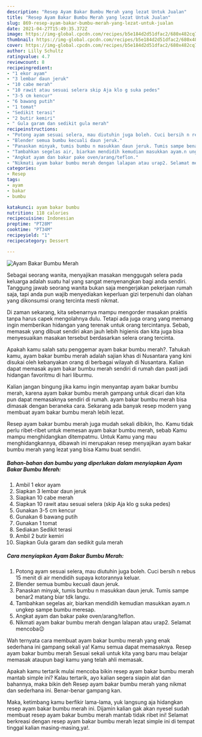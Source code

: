 ```yaml
---
description: "Resep Ayam Bakar Bumbu Merah yang lezat Untuk Jualan"
title: "Resep Ayam Bakar Bumbu Merah yang lezat Untuk Jualan"
slug: 869-resep-ayam-bakar-bumbu-merah-yang-lezat-untuk-jualan
date: 2021-04-27T15:49:35.372Z
image: https://img-global.cpcdn.com/recipes/b5e184d2d51dfac2/680x482cq70/ayam-bakar-bumbu-merah-foto-resep-utama.jpg
thumbnail: https://img-global.cpcdn.com/recipes/b5e184d2d51dfac2/680x482cq70/ayam-bakar-bumbu-merah-foto-resep-utama.jpg
cover: https://img-global.cpcdn.com/recipes/b5e184d2d51dfac2/680x482cq70/ayam-bakar-bumbu-merah-foto-resep-utama.jpg
author: Lilly Schultz
ratingvalue: 4.7
reviewcount: 8
recipeingredient:
- "1 ekor ayam"
- "3 lembar daun jeruk"
- "10 cabe merah"
- "10 rawit atau sesuai selera skip Aja klo g suka pedes"
- "3-5 cm kencur"
- "6 bawang putih"
- "1 tomat"
- "Sedikit terasi"
- "2 butir kemiri"
- " Gula garam dan sedikit gula merah"
recipeinstructions:
- "Potong ayam sesuai selera, mau diutuhin juga boleh. Cuci bersih n rebus 15 menit di air mendidih supaya kotorannya keluar."
- "Blender semua bumbu kecuali daun jeruk."
- "Panaskan minyak, tumis bumbu n masukkan daun jeruk. Tumis sampe benar2 matang biar tdk langu."
- "Tambahkan segelas air, biarkan mendidih kemudian masukkan ayam.n ungkep sampe bumbu meresap."
- "Angkat ayam dan bakar pake oven/arang/teflon."
- "Nikmati ayam bakar bumbu merah dengan lalapan atau urap2. Selamat mencoba😉"
categories:
- Resep
tags:
- ayam
- bakar
- bumbu

katakunci: ayam bakar bumbu 
nutrition: 118 calories
recipecuisine: Indonesian
preptime: "PT28M"
cooktime: "PT34M"
recipeyield: "1"
recipecategory: Dessert

---
```



![Ayam Bakar Bumbu Merah](https://img-global.cpcdn.com/recipes/b5e184d2d51dfac2/680x482cq70/ayam-bakar-bumbu-merah-foto-resep-utama.jpg)

Sebagai seorang wanita, menyajikan masakan menggugah selera pada keluarga adalah suatu hal yang sangat menyenangkan bagi anda sendiri. Tanggung jawab seorang  wanita bukan saja mengerjakan pekerjaan rumah saja, tapi anda pun wajib menyediakan keperluan gizi terpenuhi dan olahan yang dikonsumsi orang tercinta mesti nikmat.

Di zaman  sekarang, kita sebenarnya mampu mengorder masakan praktis tanpa harus capek mengolahnya dulu. Tetapi ada juga orang yang memang ingin memberikan hidangan yang terenak untuk orang tercintanya. Sebab, memasak yang dibuat sendiri akan jauh lebih higienis dan kita juga bisa menyesuaikan masakan tersebut berdasarkan selera orang tercinta. 



Apakah kamu salah satu penggemar ayam bakar bumbu merah?. Tahukah kamu, ayam bakar bumbu merah adalah sajian khas di Nusantara yang kini disukai oleh kebanyakan orang di berbagai wilayah di Nusantara. Kalian dapat memasak ayam bakar bumbu merah sendiri di rumah dan pasti jadi hidangan favoritmu di hari liburmu.

Kalian jangan bingung jika kamu ingin menyantap ayam bakar bumbu merah, karena ayam bakar bumbu merah gampang untuk dicari dan kita pun dapat memasaknya sendiri di rumah. ayam bakar bumbu merah bisa dimasak dengan beraneka cara. Sekarang ada banyak resep modern yang membuat ayam bakar bumbu merah lebih lezat.

Resep ayam bakar bumbu merah juga mudah sekali dibikin, lho. Kamu tidak perlu ribet-ribet untuk memesan ayam bakar bumbu merah, sebab Kamu mampu menghidangkan ditempatmu. Untuk Kamu yang mau menghidangkannya, dibawah ini merupakan resep menyajikan ayam bakar bumbu merah yang lezat yang bisa Kamu buat sendiri.

<!--inarticleads1-->

##### Bahan-bahan dan bumbu yang diperlukan dalam menyiapkan Ayam Bakar Bumbu Merah:

1. Ambil 1 ekor ayam
1. Siapkan 3 lembar daun jeruk
1. Siapkan 10 cabe merah
1. Siapkan 10 rawit atau sesuai selera (skip Aja klo g suka pedes)
1. Gunakan 3-5 cm kencur
1. Gunakan 6 bawang putih
1. Gunakan 1 tomat
1. Sediakan Sedikit terasi
1. Ambil 2 butir kemiri
1. Siapkan  Gula garam dan sedikit gula merah




<!--inarticleads2-->

##### Cara menyiapkan Ayam Bakar Bumbu Merah:

1. Potong ayam sesuai selera, mau diutuhin juga boleh. Cuci bersih n rebus 15 menit di air mendidih supaya kotorannya keluar.
1. Blender semua bumbu kecuali daun jeruk.
1. Panaskan minyak, tumis bumbu n masukkan daun jeruk. Tumis sampe benar2 matang biar tdk langu.
1. Tambahkan segelas air, biarkan mendidih kemudian masukkan ayam.n ungkep sampe bumbu meresap.
1. Angkat ayam dan bakar pake oven/arang/teflon.
1. Nikmati ayam bakar bumbu merah dengan lalapan atau urap2. Selamat mencoba😉




Wah ternyata cara membuat ayam bakar bumbu merah yang enak sederhana ini gampang sekali ya! Kamu semua dapat memasaknya. Resep ayam bakar bumbu merah Sesuai sekali untuk kita yang baru mau belajar memasak ataupun bagi kamu yang telah ahli memasak.

Apakah kamu tertarik mulai mencoba bikin resep ayam bakar bumbu merah mantab simple ini? Kalau tertarik, ayo kalian segera siapin alat dan bahannya, maka bikin deh Resep ayam bakar bumbu merah yang nikmat dan sederhana ini. Benar-benar gampang kan. 

Maka, ketimbang kamu berfikir lama-lama, yuk langsung aja hidangkan resep ayam bakar bumbu merah ini. Dijamin kalian gak akan nyesel sudah membuat resep ayam bakar bumbu merah mantab tidak ribet ini! Selamat berkreasi dengan resep ayam bakar bumbu merah lezat simple ini di tempat tinggal kalian masing-masing,ya!.

